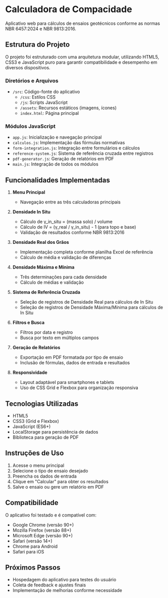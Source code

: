 # Calculadora de Compacidade

Aplicativo web para cálculos de ensaios geotécnicos conforme as normas NBR 6457:2024 e NBR 9813:2016.

## Estrutura do Projeto

O projeto foi estruturado com uma arquitetura modular, utilizando HTML5, CSS3 e JavaScript puro para garantir compatibilidade e desempenho em diversos dispositivos.

### Diretórios e Arquivos

- `/src`: Código-fonte do aplicativo
  - `/css`: Estilos CSS
  - `/js`: Scripts JavaScript
  - `/assets`: Recursos estáticos (imagens, ícones)
  - `index.html`: Página principal

### Módulos JavaScript

- `app.js`: Inicialização e navegação principal
- `calculos.js`: Implementação das fórmulas normativas
- `form-integration.js`: Integração entre formulários e cálculos
- `reference-system.js`: Sistema de referência cruzada entre registros
- `pdf-generator.js`: Geração de relatórios em PDF
- `main.js`: Integração de todos os módulos

## Funcionalidades Implementadas

1. **Menu Principal**
   - Navegação entre as três calculadoras principais

2. **Densidade In Situ**
   - Cálculo de γ_in_situ = (massa solo) / volume
   - Cálculo de IV = (γ_real / γ_in_situ) - 1 (para topo e base)
   - Validação de resultados conforme NBR 9813:2016

3. **Densidade Real dos Grãos**
   - Implementação completa conforme planilha Excel de referência
   - Cálculo de média e validação de diferenças

4. **Densidade Máxima e Mínima**
   - Três determinações para cada densidade
   - Cálculo de médias e validação

5. **Sistema de Referência Cruzada**
   - Seleção de registros de Densidade Real para cálculos de In Situ
   - Seleção de registros de Densidade Máxima/Mínima para cálculos de In Situ

6. **Filtros e Busca**
   - Filtros por data e registro
   - Busca por texto em múltiplos campos

7. **Geração de Relatórios**
   - Exportação em PDF formatada por tipo de ensaio
   - Inclusão de fórmulas, dados de entrada e resultados

8. **Responsividade**
   - Layout adaptável para smartphones e tablets
   - Uso de CSS Grid e Flexbox para organização responsiva

## Tecnologias Utilizadas

- HTML5
- CSS3 (Grid e Flexbox)
- JavaScript (ES6+)
- LocalStorage para persistência de dados
- Biblioteca para geração de PDF

## Instruções de Uso

1. Acesse o menu principal
2. Selecione o tipo de ensaio desejado
3. Preencha os dados de entrada
4. Clique em "Calcular" para obter os resultados
5. Salve o ensaio ou gere um relatório em PDF

## Compatibilidade

O aplicativo foi testado e é compatível com:
- Google Chrome (versão 90+)
- Mozilla Firefox (versão 88+)
- Microsoft Edge (versão 90+)
- Safari (versão 14+)
- Chrome para Android
- Safari para iOS

## Próximos Passos

- Hospedagem do aplicativo para testes do usuário
- Coleta de feedback e ajustes finais
- Implementação de melhorias conforme necessidade

